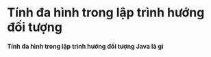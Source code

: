 # Tính đa hình trong lập trình hướng đối tượng

**Tính đa hình trong lập trình hướng đối tượng Java là gì**
